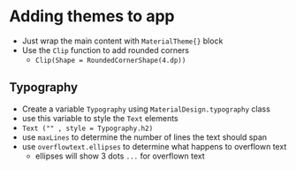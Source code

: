 # Adding themes to app

- Just wrap the main content with `MaterialTheme{}` block
- Use the `Clip` function to add rounded corners
	- `Clip(Shape = RoundedCornerShape(4.dp))`

## Typography
- Create a variable `Typography` using `MaterialDesign.typography` class
- use this variable to style the `Text` elements
- `Text ("" , style = Typography.h2)`
- use `maxLines` to determine the number of lines the text should span
- use `overflowtext.ellipses` to determine what happens to overflown text
	- ellipses will show 3 dots  `...` for overflown text